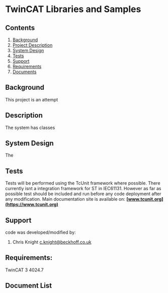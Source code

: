 # TwinCAT Libraries and Samples

## Contents

1. [Background](#Background})
2. [Project Description](#Description)
3. [System Design](#System-Design)
4. [Tests](#Tests)
5. [Support](#Support)
6. [Requirements](#Requirements)
7. [Documents](#Document-List)

## Background

This project is an attempt 

## Description

The system has classes 

## System Design

The 

## Tests

Tests will be performed using the TcUnit framework where possible. There currently isnt a integration framework for ST in IEC61131. However as far as possible test should be included and run before any code deployment after any modification.
Main documentation site is available on: **[www.tcunit.org](https://www.tcunit.org)**

## Support

code was developed/modified by:

1. Chris Knight c.knight@beckhoff.co.uk

## Requirements: 

TwinCAT 3 4024.7   


## Document List










